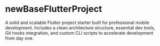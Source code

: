 # newBaseFlutterProject
A solid and scalable Flutter project starter built for professional mobile development. Includes a clean architecture structure, essential dev tools, Git hooks integration, and custom CLI scripts to accelerate development from day one.

